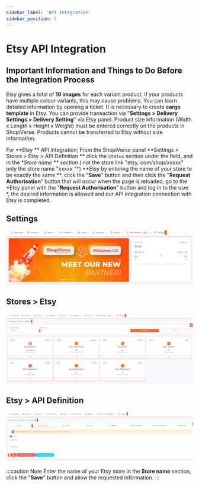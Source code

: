 ```yaml
---
sidebar_label: 'API Integration'
sidebar_position: 1
---
```


# Etsy API Integration

## Important Information and Things to Do Before the Integration Process

Etsy gives a total of **10 images** for each variant product, if your products have multiple colour variants, this may cause problems. You can learn detailed information by opening a ticket.
It is necessary to create **cargo template** in Etsy. You can provide transaction via "**Settings > Delivery Settings > Delivery Setting**" via Etsy panel.
Product size information (Width x Length x Height x Weight) must be entered correctly on the products in ShopiVerse. Products cannot be transferred to Etsy without size information.
 
For **Etsy ** API integration; From the ShopiVerse panel **Settings > Stores > Etsy > API Definition ** click the `Status` section under the field, and in the **Store name ** section (* not the store link "etsy. com/shop/xxxxx" only the store name "xxxxx "*) **Etsy by entering the name of your store to be exactly the same **, click the "**Save**" button and then click the "**Request Authorisation**" button that will occur when the page is reloaded, go to the *Etsy panel with the "**Request Authorisation**" button and log in to the user *, the desired information is allowed and our API integration connection with Etsy is completed. 

## Settings
![Settings](../etsy/img/svayarlar.png)
 
## Stores > Etsy
![Etsy](../etsy/img/svetsy.png)

## Etsy > API Definition
![EtsyAPI](../etsy/img/svetsyapi.png)


:::caution
Note Enter the name of your Etsy store in the **Store name** section, click the "**Save**" button and allow the requested information.
:::